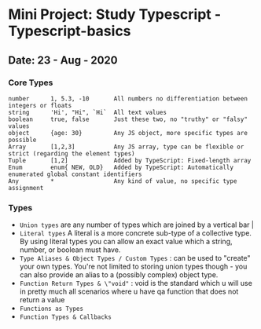 # Mini Project: Study Typescript - Typescript-basics

## Date: 23 - Aug - 2020

### Core Types

```
number      1, 5.3, -10       All numbers no differentiation between integers or floats
string      'Hi', "Hi", `Hi`  All text values
boolean     true, false       Just these two, no "truthy" or "falsy" values
object      {age: 30}         Any JS object, more specific types are possible
Array       [1,2,3]           Any JS array, type can be flexible or strict (regarding the element types)
Tuple       [1,2]             Added by TypeScript: Fixed-length array
Enum        enum{ NEW, OLD}   Added by TypeScript: Automatically enumerated global constant identifiers
Any         *                 Any kind of value, no specific type assignment
```

### Types

- `Union types` are any number of types which are joined by a vertical bar |
- `Literal types` A literal is a more concrete sub-type of a collective type. By using literal types you can allow an exact value which a string, number, or boolean must have.
- `Type Aliases & Object Types / Custom Types` : can be used to "create" your own types. You're not limited to storing union types though - you can also provide an alias to a (possibly complex) object type.
- `Function Return Types & \"void"` : void is the standard which u will use in pretty much all scenarios where u have qa function that does not return a value
- `Functions as Types`
- `Function Types & Callbacks`

